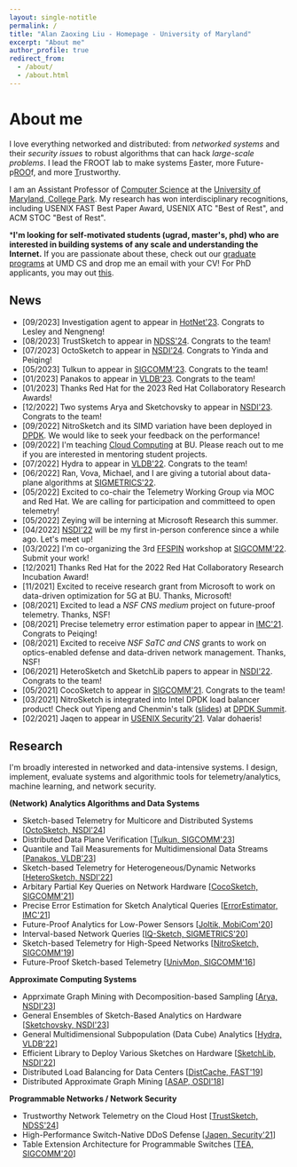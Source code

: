 ```yaml
---
layout: single-notitle
permalink: /
title: "Alan Zaoxing Liu - Homepage - University of Maryland"
excerpt: "About me"
author_profile: true
redirect_from: 
  - /about/
  - /about.html
---
```

About me
======
I love everything networked and distributed: from *networked systems* and their *security issues* to robust algorithms that can hack *large-scale problems*. I lead the FROOT lab to make systems <u>F</u>aster, more Future-p<u>ROO</u>f, and more <u>T</u>rustworthy. 

I am an Assistant Professor of [Computer Science](https://www.cs.umd.edu/) at the [University of Maryland, College Park](https://www.umd.edu/). My research has won interdisciplinary recognitions, including USENIX FAST Best Paper Award, USENIX ATC "Best of Rest", and ACM STOC "Best of Rest".

***I'm looking for self-motivated students (ugrad, master's, phd) who are interested in building systems of any scale and understanding the Internet.** If you are passionate about these, check out our [graduate programs](https://www.cs.umd.edu/grad/catalog#applying) at UMD CS and drop me an email with your CV! For PhD applicants, you may out [this](/files/UMD-PhD-Recruitment.pdf).

<!-- **Feel free to contact me if you are interested in research internship opportunites.** -->


News
------
* [09/2023]  Investigation agent to appear in [HotNet'23](https://conferences.sigcomm.org/hotnets/2023/index.html). Congrats to Lesley and Nengneng!
* [08/2023]  TrustSketch to appear in [NDSS'24](https://www.ndss-symposium.org/ndss2024/). Congrats to the team!
* [07/2023]  OctoSketch to appear in [NSDI'24](https://www.usenix.org/conference/nsdi24). Congrats to Yinda and Peiqing!    
* [05/2023]  Tulkun to appear in [SIGCOMM'23](https://conferences.sigcomm.org/sigcomm/2023/). Congrats to the team!
* [01/2023]  Panakos to appear in [VLDB'23](https://vldb.org/2023/). Congrats to the team!
* [01/2023]  Thanks Red Hat for the 2023 Red Hat Collaboratory Research Awards!   
* [12/2022]  Two systems Arya and Sketchovsky to appear in [NSDI'23](https://www.usenix.org/conference/nsdi23). Congrats to the team! 
* [09/2022]  NitroSketch and its SIMD variation have been deployed in [DPDK](https://patches.dpdk.org/project/dpdk/patch/20220916030317.3111820-2-leyi.rong@intel.com/). We would like to seek your feedback on the performance! 
* [09/2022]  I'm teaching [Cloud Computing](/teaching/2022-fall-cloud) at BU. Please reach out to me if you are interested in mentoring student projects.
* [07/2022]  Hydra to appear in [VLDB'22](https://vldb.org/2022/). Congrats to the team!
* [06/2022]  Ran, Vova, Michael, and I are giving a tutorial about data-plane algorithms at [SIGMETRICS'22](https://www.sigmetrics.org/sigmetrics2022/tutorials.html).
* [05/2022]  Excited to co-chair the Telemetry Working Group via MOC and Red Hat. We are calling for participation and committeed to open telemetry!  
* [05/2022]  Zeying will be interning at Microsoft Research this summer.  
* [04/2022]  [NSDI'22](https://www.usenix.org/conference/nsdi22) will be my first in-person conference since a while ago. Let's meet up!  
* [03/2022]  I'm co-organizing the 3rd [FFSPIN](https://conferences.sigcomm.org/sigcomm/2022/workshop-ffspin.html) workshop at [SIGCOMM'22](https://conferences.sigcomm.org/sigcomm/2022/). Submit your work!  
* [12/2021]  Thanks Red Hat for the 2022 Red Hat Collaboratory Research Incubation Award!  
* [11/2021]  Excited to receive research grant from Microsoft to work on data-driven optimization for 5G at BU. Thanks, Microsoft!  
* [08/2021]  Excited to lead a *NSF CNS medium* project on future-proof telemetry. Thanks, NSF!  
* [08/2021]  Precise telemetry error estimation paper to appear in [IMC'21](https://conferences.sigcomm.org/imc/2021/). Congrats to Peiqing!  
* [08/2021]  Excited to receive *NSF SaTC and CNS* grants to work on optics-enabled defense and data-driven network management. Thanks, NSF!
* [06/2021]  HeteroSketch and SketchLib papers to appear in [NSDI'22](https://www.usenix.org/conference/nsdi22). Congrats to the team!  
* [05/2021]  CocoSketch to appear in [SIGCOMM'21](https://conferences.sigcomm.org/sigcomm/2021/). Congrats to the team!  
* [03/2021]  NitroSketch is integrated into Intel DPDK load balancer product! Check out Yipeng and Chenmin's talk ([slides](https://static.sched.com/hosted_files/dpdksummitapac2021/35/Handling%20Elephant%20Flow%20on%20a%20DPDK-Based%20Load%20Balancer.pdf)) at [DPDK Summit](https://sched.co/hdLm).  
* [02/2021]  Jaqen to appear in [USENIX Security'21](https://www.usenix.org/conference/usenixsecurity21). Valar dohaeris!
<!-- * [01/2021]  Started at Boston for a new adventure. -->



Research
------
I'm broadly interested in networked and data-intensive systems. I design, implement, evaluate systems and algorithmic tools for telemetry/analytics, machine learning, and network security.

**(Network) Analytics Algorithms and Data Systems**
- Sketch-based Telemetry for Multicore and Distributed Systems [[OctoSketch, NSDI'24](/papers/2024/NSDI24_OctoSketch.pdf)]
- Distributed Data Plane Verification [[Tulkun, SIGCOMM'23](/papers/2023/SIGCOMM23_Tulkun.pdf)]
- Quantile and Tail Measurements for Multidimensional Data Streams [[Panakos, VLDB'23](/papers/2023/VLDB23_Panakos.pdf)]
- Sketch-based Telemetry for Heterogeneous/Dynamic Networks [[HeteroSketch, NSDI'22](/papers/2022/NSDI2022_HeteroSketch.pdf)]
- Arbitary Partial Key Queries on Network Hardware [[CocoSketch, SIGCOMM'21](/papers/2021/SIGCOMM21-CocoSketch.pdf)]
- Precise Error Estimation for Sketch Analytical Queries [[ErrorEstimator, IMC'21](/papers/2021/IMC21_ErrorEstimation.pdf)]
- Future-Proof Analytics for Low-Power Sensors [[Joltik, MobiCom'20](/papers/2020/MobiCom20_Joltik.pdf)]
- Interval-based Network Queries [[IQ-Sketch, SIGMETRICS'20](/papers/2020/SIGMETRICS20_Interval_Query.pdf)]
- Sketch-based Telemetry for High-Speed Networks [[NitroSketch, SIGCOMM'19](/papers/2019/SIGCOMM19_NitroSketch.pdf)]
- Future-Proof Sketch-based Telemetry [[UnivMon, SIGCOMM'16](/papers/2016/SIGCOMM16_UnivMon.pdf)]

**Approximate Computing Systems**
- Apprximate Graph Mining with Decomposition-based Sampling [[Arya, NSDI'23](/papers/2023/NSDI23_Arya.pdf)]
- General Ensembles of Sketch-Based Analytics on Hardware [[Sketchovsky, NSDI'23](/papers/2023/NSDI23_Sketchovsky.pdf)]
- General Multidimensional Subpopulation (Data Cube) Analytics [[Hydra, VLDB'22](/papers/2022/VLDB22_Hydra.pdf)]
- Efficient Library to Deploy Various Sketches on Hardware [[SketchLib, NSDI'22](/papers/2022/NSDI2022_SketchLib.pdf)]
- Distributed Load Balancing for Data Centers [[DistCache, FAST'19](/papers/2019/FAST19_DistCache.pdf)]
- Distributed Approximate Graph Mining [[ASAP, OSDI'18](/papers/2018/OSDI18_ASAP.pdf)]

**Programmable Networks / Network Security**
- Trustworthy Network Telemetry on the Cloud Host [[TrustSketch, NDSS'24](/papers/2024/NDSS24_TrustSketch.pdf)]
- High-Performance Switch-Native DDoS Defense [[Jaqen, Security'21](/papers/2021/USENIX_Security21_Jaqen.pdf)]
- Table Extension Architecture for Programmable Switches [[TEA, SIGCOMM'20](/papers/2020/SIGCOMM20_TEA.pdf)]



